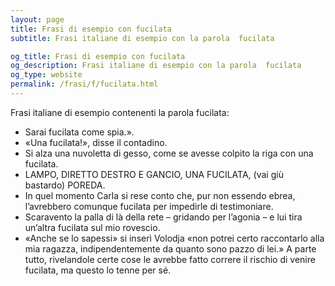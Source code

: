 ```yaml
---
layout: page
title: Frasi di esempio con fucilata 
subtitle: Frasi italiane di esempio con la parola  fucilata

og_title: Frasi di esempio con fucilata 
og_description: Frasi italiane di esempio con la parola  fucilata
og_type: website
permalink: /frasi/f/fucilata.html
---
```


Frasi italiane di esempio contenenti la parola fucilata:


- Sarai fucilata come spia.».
- «Una fucilata!», disse il contadino.
- Si alza una nuvoletta di gesso, come se avesse colpito la riga con una fucilata.
- LAMPO, DIRETTO DESTRO E GANCIO, UNA FUCILATA, (vai giù bastardo) POREDA.
- In quel momento Carla si rese conto che, pur non essendo ebrea, l’avrebbero comunque fucilata per impedirle di testimoniare.
- Scaravento la palla di là della rete – gridando per l’agonia – e lui tira un’altra fucilata sul mio rovescio.
- «Anche se lo sapessi» si inserì Volodja «non potrei certo raccontarlo alla mia ragazza, indipendentemente da quanto sono pazzo di lei.» A parte tutto, rivelandole certe cose le avrebbe fatto correre il rischio di venire fucilata, ma questo lo tenne per sé.
